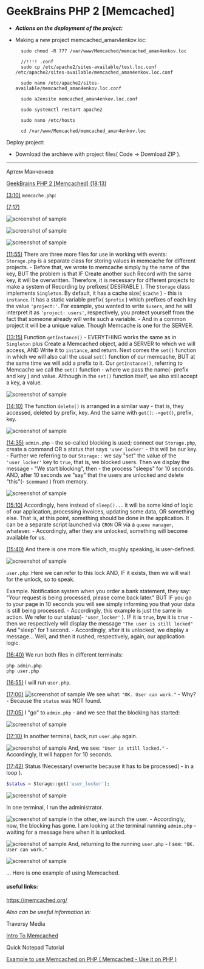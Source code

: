 GeekBrains PHP 2 [Memcached]
====================================================

* ***Actions on the deployment of the project:***

- Making a new project memcached_aman4enkov.loc:
				
		sudo chmod -R 777 /var/www/Memcached/memcached_aman4enkov.loc

		//!!!! .conf
		sudo cp /etc/apache2/sites-available/test.loc.conf /etc/apache2/sites-available/memcached_aman4enkov.loc.conf
				
		sudo nano /etc/apache2/sites-available/memcached_aman4enkov.loc.conf

		sudo a2ensite memcached_aman4enkov.loc.conf

		sudo systemctl restart apache2

		sudo nano /etc/hosts
		
		cd /var/www/Memcached/memcached_aman4enkov.loc

Deploy project:

- Download the archieve with project files( Code -> Download ZIP ).

---

Артем Манченков

[GeekBrains PHP 2 [Memcached] (18:13)]( https://www.youtube.com/watch?v=5q4VoOOlwXw&ab_channel=%D0%90%D1%80%D1%82%D0%B5%D0%BC%D0%9C%D0%B0%D0%BD%D1%87%D0%B5%D0%BD%D0%BA%D0%BE%D0%B2 )

[(3:10)]( https://youtu.be/5q4VoOOlwXw?t=190 )
`memcache.php`:

[(7:17)]( https://youtu.be/5q4VoOOlwXw?t=437 )

![screenshot of sample]( https://github.com/mslobodyanyuk/memcached_aman4enkov/blob/master/public/images/1.png )

![screenshot of sample]( https://github.com/mslobodyanyuk/memcached_aman4enkov/blob/master/public/images/2.png )

![screenshot of sample]( https://github.com/mslobodyanyuk/memcached_aman4enkov/blob/master/public/images/3.png )

[(11:55)]( https://youtu.be/5q4VoOOlwXw?t=715 )
There are three more files for use in working with events:
`Storage.php` is a separate class for storing values ​​in memcache for different projects. - Before that, we wrote to memcache simply by the name of the key, BUT the problem is that
IF Create another such Record with the same key, it will be overwritten. Therefore, it is necessary for different projects to make a system of Recording by prefixes( DESIRABLE ).
The `Storage` class implements `Singleton`. By default, it has a cache size( `$cache` ) - this is `instance`. It has a static variable prefix( `$prefix` ) which prefixes
of each key the value `'project:'`. For example, you wanted to write `$users`, and he will interpret it as `'project: users'`, respectively, you protect yourself from the fact that someone already
will write such a variable. - And in a common project it will be a unique value. Though Memcache is one for the SERVER. 

[(13:15)]( https://youtu.be/5q4VoOOlwXw?t=795 )
Function `getInstance()` - EVERYTHING works the same as in `Singleton` plus Create a Memcached object, add a SERVER to which we will access, AND Write it to `instance`, and return.
Next comes the `set()` function in which we will also call the usual `set()` function of our memcache, BUT at the same time we will add a prefix to it. Our `getInstance()`, referring to Memcache
we call the `set()` function - where we pass the name(- prefix and key ) and value. Although in the `set()` function itself, we also still accept a key, a value.

![screenshot of sample]( https://github.com/mslobodyanyuk/memcached_aman4enkov/blob/master/public/images/4.png )

[(14:10)]( https://youtu.be/5q4VoOOlwXw?t=850 )
The function `delete()` is arranged in a similar way - that is, they accessed, deleted by prefix, key. And the same with `get()`: `->get()`, prefix, key.

![screenshot of sample]( https://github.com/mslobodyanyuk/memcached_aman4enkov/blob/master/public/images/5.png )

[(14:35)]( https://youtu.be/5q4VoOOlwXw?t=875 )
`admin.php` - the so-called blocking is used; connect our `Storage.php`, create a command OR a status that says `'user_locker'` - this will be our key. - Further we referring to our
`Storage::` we say "set" the value of the `'user_locker'` key to `true`, that is, we blocked users. Then we display the message - "We start blocking", then - the process "sleeps" for 10 seconds. AND,
after 10 seconds we "say" that the users are unlocked and delete "this"(- `$command` ) from memory.

![screenshot of sample]( https://github.com/mslobodyanyuk/memcached_aman4enkov/blob/master/public/images/6.png )

[(15:10)]( https://youtu.be/5q4VoOOlwXw?t=910 )
Accordingly, here instead of `sleep()...` it will be some kind of logic of our application, processing invoices, updating some data, OR something else. That is, at this point, something should be done in the application.
It can be a separate script launched via `CRON` OR via a `queue manager`, whatever. - Accordingly, after they are unlocked, something will become available for us.

[(15:40)]( https://youtu.be/5q4VoOOlwXw?t=940 )
And there is one more file which, roughly speaking, is user-defined.

![screenshot of sample]( https://github.com/mslobodyanyuk/memcached_aman4enkov/blob/master/public/images/7.png )

`user.php`: Here we can refer to this lock AND, IF it exists, then we will wait for the unlock, so to speak.

Example. Notification system when you order a bank statement, they say: "Your request is being processed, please come back later." BUT IF you go to your page in 10 seconds you will see
simply informing you that your data is still being processed. - Accordingly, this example is just the same in action. We refer to our status(- `'user_locker'` ). IF it is `true`, bye
it is `true` - then we respectively will display the message `"The user is still locked"` And "sleep" for 1 second. - Accordingly, after it is unlocked, we display a message...
Well, and then it rushed, respectively, again, our application logic.

[(16:40)]( https://youtu.be/5q4VoOOlwXw?t=1000 )
We run both files in different terminals:
	
	php admin.php 
	php user.php
	
[(16:55)]( https://youtu.be/5q4VoOOlwXw?t=1015 )
I will run `user.php`.

[(17:00)]( https://youtu.be/5q4VoOOlwXw?t=1020 )
![screenshot of sample]( https://github.com/mslobodyanyuk/memcached_aman4enkov/blob/master/public/images/8.png )
We see what: `"OK. User can work."` - Why? - Because the `status` was NOT found.

[(17:05)]( https://youtu.be/5q4VoOOlwXw?t=1025 )
I "go" to `admin.php` - and we see that the blocking has started:

![screenshot of sample]( https://github.com/mslobodyanyuk/memcached_aman4enkov/blob/master/public/images/9.png )

[(17:10)]( https://youtu.be/5q4VoOOlwXw?t=1030 )
In another terminal, back, run `user.php` again.

![screenshot of sample]( https://github.com/mslobodyanyuk/memcached_aman4enkov/blob/master/public/images/10.png )
And, we see: `"User is still locked."` - Accordingly, It will happen for 10 seconds.

[(17:42)]( https://youtu.be/5q4VoOOlwXw?t=1062 )
Status !Necessary! overwrite because it has to be processed( - in a loop ).
	
```php	
$status = Storage::get('user_locker');
```	

![screenshot of sample]( https://github.com/mslobodyanyuk/memcached_aman4enkov/blob/master/public/images/11.png )
 
In one terminal, I run the administrator.

![screenshot of sample]( https://github.com/mslobodyanyuk/memcached_aman4enkov/blob/master/public/images/12.png )
In the other, we launch the user. - Accordingly, now, the blocking has gone. I am looking at the terminal running `admin.php` - waiting for a message here when it is unlocked.

![screenshot of sample]( https://github.com/mslobodyanyuk/memcached_aman4enkov/blob/master/public/images/13.png )
And, returning to the running `user.php` - I see: `"OK. User can work."`

![screenshot of sample]( https://github.com/mslobodyanyuk/memcached_aman4enkov/blob/master/public/images/14.png )

... Here is one example of using Memcached.

#### useful links:

<https://memcached.org/>

_Also can be useful information in:_

Traversy Media

[Intro To Memcached]( https://www.youtube.com/watch?v=7MLXuG83Fsw&ab_channel=TraversyMedia )

Quick Notepad Tutorial

[Example to use Memcached on PHP ( Memcached - Use it on PHP )]( https://www.youtube.com/watch?v=_wbuByP2HYs&ab_channel=QuickNotepadTutorial )